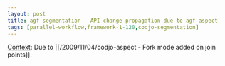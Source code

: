```yaml
---
layout: post
title: agf-segmentation - API change propagation due to agf-aspect
tags: [parallel-workflow,framework-1-120,codjo-segmentation]
---
```

<u>Context</u>:
Due to [[/2009/11/04/codjo-aspect - Fork mode added on join points]].



